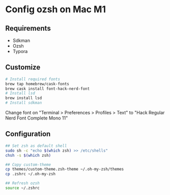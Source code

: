 # Config ozsh on Mac M1

## Requirements

- Sdkman
- Ozsh
- Typora

## Customize

```sh
# Install required fonts
brew tap homebrew/cask-fonts
brew cask install font-hack-nerd-font
# Install lsd
brew install lsd
# Install sdkman
```

Change font on "Terminal > Preferences > Profiles > Text" to "Hack Regular Nerd Font Complete Mono 11"

## Configuration

```sh
## Set zsh as default shell
sudo sh -c "echo $(which zsh) >> /etc/shells"
chsh -s $(which zsh)

## Copy custom-theme
cp themes/custom-theme.zsh-theme ~/.oh-my-zsh/themes
cp .zshrc ~/.oh-my-zsh

## Refresh ozsh
source ~/.zshrc
```

